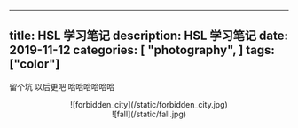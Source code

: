 
---
title:  HSL 学习笔记
description: HSL 学习笔记
date: 2019-11-12
categories: [
    "photography",
]
tags: ["color"]
---

留个坑 以后更吧 哈哈哈哈哈哈
<!--more-->

<center>![forbidden_city](/static/forbidden_city.jpg)</center>
<center>![fall](/static/fall.jpg)</center>

